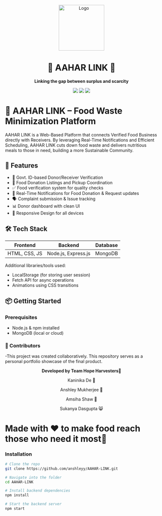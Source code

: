 <p align="center">
  <img src="https://github.com/user-attachments/assets/3a911e68-3dab-441e-90f0-81d0bd506c32" alt="Logo" width="150" />
</p>



<h1 align="center">🥗 AAHAR LINK 🥗</h1>

<p align="center"><strong>Linking the gap between surplus and scarcity</strong></p>

<p align="center">
  <img src="https://img.shields.io/badge/Status-Completed-brightgreen" />
  <img src="https://img.shields.io/badge/TechStack-HTML%2FCSS%2FJS--Express--MongoDB-blue" />
  <img src="https://img.shields.io/badge/Made%20with-%E2%9D%A4-lightgrey" />
</p>




# 🥗 AAHAR LINK – Food Waste Minimization Platform

AAHAR LINK is a Web-Based Platform that connects Verified Food Business directly with Receivers. By leveraging Real-Time Notifications and Efficient Scheduling, AAHAR LINK cuts down food waste and delivers nutritious meals to those in need, building a more Sustainable Community.

## 🚀 Features

- 🔐 Govt. ID-based Donor/Receiver Verification
- 🍱 Food Donation Listings and Pickup Coordination
- ✅ Food verification system for quality checks
- 📩 Real-Time Notifications for Food Donation & Request updates
- 🗣️ Complaint submission & Issue tracking
- 📊 Donor dashboard with clean UI
- 📱 Responsive Design for all devices

## 🛠️ Tech Stack

| Frontend     | Backend      | Database  |
|--------------|--------------|-----------|
| HTML, CSS, JS| Node.js, Express.js | MongoDB |

Additional libraries/tools used:
- LocalStorage (for storing user session)
- Fetch API for async operations
- Animations using CSS transitions


## 📦 Getting Started

### Prerequisites
- Node.js & npm installed
- MongoDB (local or cloud)

### 🤝 Contributors
-This project was created collaboratively. This repository serves as a personal portfolio showcase of the final product.
<p align="center">
  <strong>Developed by Team Hope Harvesters🌽</strong>
</p>
<p align="center">
  Kaninika De 🐹
</p>
<p align="center">
  Anshley Mukherjee 🐻
</p>
<p align="center">
  Amsiha Shaw 🐨
</p>
<p align="center">
  Sukanya Dasgupta 😸
</p>


<h1 <strong>Made with ❤️ to make food reach those who need it most</strong>🥗</h1>




### Installation

```bash
# Clone the repo
git clone https://github.com/anshleyy/AAHAR-LINK.git

# Navigate into the folder
cd AAHAR-LINK

# Install backend dependencies
npm install

# Start the backend server
npm start


